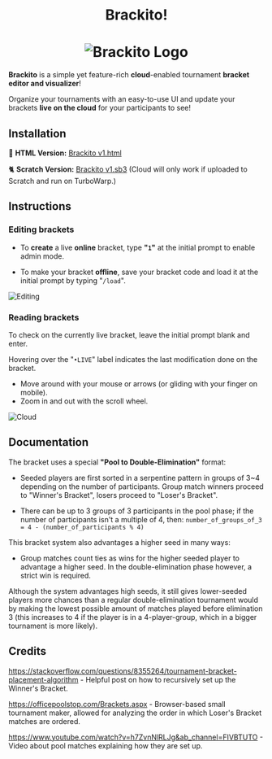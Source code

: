# <div align="center"> Brackito! </div>

# <div align="center"> ![Brackito Logo](https://github.com/user-attachments/assets/1bb3d922-ff99-4211-8e7a-7caeed7c90e0) </div>

**Brackito** is a simple yet feature-rich **cloud**-enabled tournament **bracket editor and visualizer**!

Organize your tournaments with an easy-to-use UI and update your brackets **live on the cloud** for your participants to see!

## Installation

🚀 **HTML Version:** [Brackito v1.html](https://github.com/FiFiFiZ/Brackito/blob/1221f32ba39174f723c6c6297ca90041bd8315e1/Brackito%20v1.html)

🐈 **Scratch Version:** [Brackito v1.sb3](https://github.com/FiFiFiZ/Brackito/blob/1221f32ba39174f723c6c6297ca90041bd8315e1/Brackito%20v1.sb3) (Cloud will only work if uploaded to Scratch and run on TurboWarp.)

## Instructions
### Editing brackets

- To **create** a live **online** bracket, type **"``1``"** at the initial prompt to enable admin mode.

- To make your bracket **offline**, save your bracket code and load it at the initial prompt by typing "``/load``".

![Editing](https://github.com/user-attachments/assets/ebd4b499-6f1d-4a45-ae8f-a77e61e33373)

### Reading brackets

To check on the currently live bracket, leave the initial prompt blank and enter. 

Hovering over the "``•LIVE``" label indicates the last modification done on the bracket.

- Move around with your mouse or arrows (or gliding with your finger on mobile).
- Zoom in and out with the scroll wheel.

![Cloud](https://github.com/user-attachments/assets/faf4b72b-48e9-4b9f-bbca-97adb6cf6c5c)

## Documentation

The bracket uses a special **"Pool to Double-Elimination"** format:

- Seeded players are first sorted in a serpentine pattern in groups of 3~4 depending on the number of participants. 
Group match winners proceed to "Winner's Bracket", losers proceed to "Loser's Bracket".

- There can be up to 3 groups of 3 participants in the pool phase; if the number of participants isn't a multiple of 4, then: `number_of_groups_of_3 = 4 - (number_of_participants % 4)`

This bracket system also advantages a higher seed in many ways:

- Group matches count ties as wins for the higher seeded player to advantage a higher seed. In the double-elimination phase however, a strict win is required.

Although the system advantages high seeds, it still gives lower-seeded players more chances than a regular double-elimination tournament would by making the lowest possible amount of matches played before elimination 3 (this increases to 4 if the player is in a 4-player-group, which in a bigger tournament is more likely).

## Credits
https://stackoverflow.com/questions/8355264/tournament-bracket-placement-algorithm - Helpful post on how to recursively set up the Winner's Bracket.

https://officepoolstop.com/Brackets.aspx - Browser-based small tournament maker, allowed for analyzing the order in which Loser's Bracket matches are ordered.

https://www.youtube.com/watch?v=h7ZvnNlRLJg&ab_channel=FIVBTUTO - Video about pool matches explaining how they are set up.







